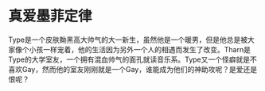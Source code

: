 # 真爱墨菲定律

  Type是一个皮肤黝黑高大帅气的大一新生，虽然他是一个暖男，但是他总是被大家像个小孩一样宠着，他的生活因为另外一个人的相遇而发生了改变。Tharn是Type的大学室友，一个拥有混血帅气的面孔就读音乐系。Type又一个怪癖就是不喜欢Gay，然而他的室友刚刚就是一个Gay，谁能成为他们的神助攻呢？是爱还是恨呢？
